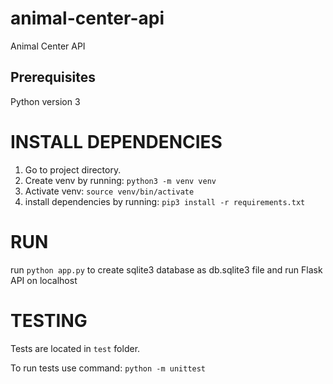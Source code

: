 # animal-center-api
Animal Center API 

## Prerequisites
Python version 3

# INSTALL DEPENDENCIES
1. Go to project directory.
2. Create venv by running: ```python3 -m venv venv```
3. Activate venv: ```source venv/bin/activate```
4. install dependencies by running: ```pip3 install -r requirements.txt```


# RUN

run ```python app.py``` to create sqlite3 database as db.sqlite3 file and run Flask API on localhost

 # TESTING
 Tests are located in `test` folder.
 
 To run tests use command: ```python -m unittest```
